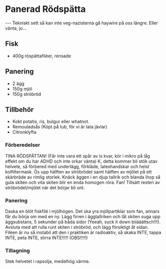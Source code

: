 # Panerad Rödspätta
--- Tekniskt sett så kan inte veg-nazisterna gå haywire på oss längre. Eller vänta, jo...

## Fisk
* 400g röspättafiléer, rensade

## Panering
* 2 ägg
* 150g mjöl
* 150g ströbröd

## Tillbehör
* Kokt potatis, ris, bulgur eller whatnot.
* Remouladsås (Köpt på tub, för vi är lata jävlar)
* Citronklyfta

### Förberedelser
TINA RÖDSPÄTTAN! (Får inte vara ett spår av is kvar, kör i mikro på låg effekt om du har ADHD och inte orkar vänta)
K, detta kommer bli stök utav helvete, så förbered med underlägg, förkläde, latexhandskar och helst kolfiltermask. Ös upp hälften av ströbrödet samt hälften av mjölet på ett skärbräde av rimlig storlek. Knäck äggen i en djup tallrik och blanda ihop så gula skiten och vita skiten blir en enda homogen röra. Fan!
Tillsätt resten av ströbrödet/mjölet när det börjar bli ont.

### Panering
Daska en blöt fiskfilé i mjölhögen. Det ska yra mjölpartiklar som fan, annars får du börja om med en ny. Lägg firren i äggtallriken och låt skiten suga upp äggsubstans, 5 sekunder på båda sidor (Yeeah, suck it down biiääättsch!!!). Avsluta med att rulla runt skiten i ströbröd, och lägg försiktigt åt sidan. Filéen är nu så instabil att den i praktiken är radioaktiv, så skaka INTE, tappa INTE, peta INTE, stirra INTE!!!!! (OBS!!!!!)

### Tillagning

Stek helvetet i rapsolja, medelhög värme.
